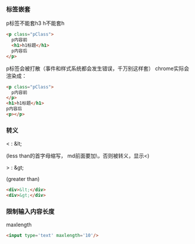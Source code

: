 
### 标签嵌套

p标签不能套h3
h不能套h

```html
<p class="pClass">
  p内容前
  <h1>h1标题</h1>
  p内容后
</p>
```

p标签会被打散（事件和样式系统都会发生错误，千万别这样套）
chrome实际会渲染成： 
```html
<p class="pClass">
  p内容前
</p>
<h1>h1标题</h1>
p内容后
<p></p>
```

### 转义

< : \&lt; 

(less than的首字母缩写， md前面要加\，否则被转义，显示<)

\> : \&gt;  

(greater than)

```html
<div>&lt;</div>
<div>&gt;</div>
```

### 限制输入内容长度

maxlength

```html
<input type='text' maxlength='10'/>
```
